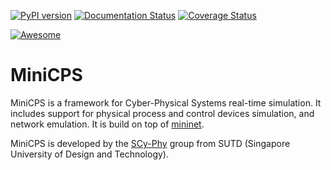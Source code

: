 [![PyPI version](https://badge.fury.io/py/minicps.svg)](https://badge.fury.io/py/minicps)
[![Documentation Status](https://readthedocs.org/projects/minicps/badge/?version=latest)](http://minicps.readthedocs.io/en/latest/?badge=latest)
[![Coverage Status][CS img]][Coverage Status]

[Coverage Status]: https://travis-ci.org/scy-phy/minicps
[CS img]: https://travis-ci.org/scy-phy/minicps.svg
[![Awesome](https://cdn.rawgit.com/sindresorhus/awesome/d7305f38d29fed78fa85652e3a63e154dd8e8829/media/badge.svg)](https://github.com/hslatman/awesome-industrial-control-system-security)

# MiniCPS #

MiniCPS is a framework for Cyber-Physical Systems real-time simulation. It
includes support for physical process and control devices simulation, and
network emulation. It is build on top of
[mininet](https://github.com/mininet/mininet).

MiniCPS is developed by the [SCy-Phy](http://scy-phy.github.io/index.html)
group from SUTD (Singapore University of Design and Technology).
